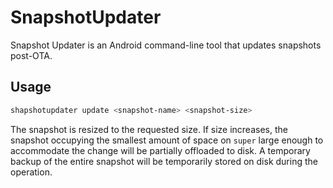 # SnapshotUpdater
Snapshot Updater is an Android command-line tool that updates snapshots post-OTA.

## Usage

```bash
shapshotupdater update <snapshot-name> <snapshot-size>
```

The snapshot is resized to the requested size. If size increases, the snapshot occupying the smallest amount of space
on `super` large enough to accommodate the change will be partially offloaded to disk. A temporary backup of the entire
snapshot will be temporarily stored on disk during the operation.
